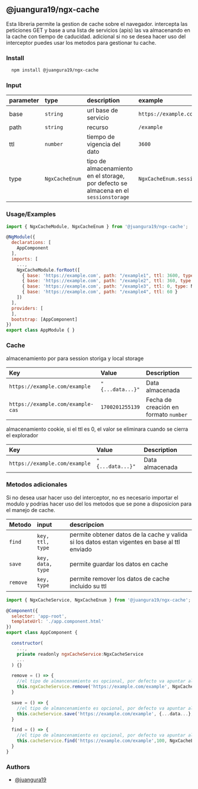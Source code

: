 ## @juangura19/ngx-cache

Esta libreria permite la gestion de cache sobre el navegador. intercepta las peticiones GET y base a una lista de servicios (apis) las va almacenando en la cache con tiempo de caducidad. adicional si no se desea hacer uso del interceptor puedes usar los metodos para gestionar tu cache.

### Install
```bash
  npm install @juangura19/ngx-cache
```

### Input

| parameter | type  | description | example |
| :-------- | :------- | :------- | :------- |
| base | `string` | url base de servicio | `https://example.com` |
| path | `string` | recurso  | `/example` |
| ttl | `number` | tiempo de vigencia del dato | `3600` |
| type | `NgxCacheEnum` | tipo de almacenamiento en el storage, por defecto se almacena en el `sessionstorage` | `NgxCacheEnum.sessionstorage` |

### Usage/Examples

```javascript
import { NgxCacheModule, NgxCacheEnum } from '@juangura19/ngx-cache';

@NgModule({
  declarations: [
    AppComponent
  ],
  imports: [
    ...,
    NgxCacheModule.forRoot([
      { base: 'https://example.com', path: "/example1", ttl: 3600, type: NgxCacheEnum.sessionstorage},
      { base: 'https://example.com', path: "/example2", ttl: 360, type: NgxCacheEnum.localstorage },
      { base: 'https://example.com', path: "/example3", ttl: 0, type: NgxCacheEnum.cookie  }
      { base: 'https://example.com', path: "/example4", ttl: 60 }
    ])
  ],
  providers: [
  ],
  bootstrap: [AppComponent]
})
export class AppModule { }
```

### Cache

almacenamiento por para session storiga y local storage

| Key | Value  | Description |
| :-------- | :------- | :------- |
| `https://example.com/example` | `"{...data...}"` | Data almacenada |
| `https://example.com/example-cas` | `1700201255139` | Fecha de creación en formato `number` |

almacenamiento cookie, si el ttl es 0, el valor se eliminara cuando se cierra el explorador

| Key | Value  | Description |
| :-------- | :------- | :------- |
| `https://example.com/example` | `"{...data...}"` | Data almacenada |


### Metodos adicionales

Si no desea usar hacer uso del interceptor, no es necesario importar el modulo y podrias hacer uso del los metodos que se pone a disposicion para el manejo de cache.

| Metodo | input  | descripcion |
| :-------- | :------- | :------- | 
| `find` | `key, ttl, type` | permite obtener datos de la cache y valida si los datos estan vigentes en base al ttl enviado  | 
| `save` | `key, data, type` | permite guardar los datos en cache |
| `remove` | `key, type` | permite remover los datos de cache incluido su ttl |

```javascript
import { NgxCacheService, NgxCacheEnum } from '@juangura19/ngx-cache';

@Component({
  selector: 'app-root',
  templateUrl: './app.component.html'
})
export class AppComponent {

  constructor(
    ...,
    private readonly ngxCacheService:NgxCacheService
    ...
  ) {}

  remove = () => {
    //el tipo de almancenamiento es opcional, por defecto va apuntar al sessionstorage
    this.ngxCacheService.remove('https://example.com/example', NgxCacheEnum.localstorage)
  }

  save = () => {
    //el tipo de almancenamiento es opcional, por defecto va apuntar al sessionstorage
    this.cacheService.save('https://example.com/example', {...data...}, NgxCacheEnum.localstorage)
  }

  find = () => {
    //el tipo de almancenamiento es opcional, por defecto va apuntar al sessionstorage
    this.cacheService.find('https://example.com/example',100, NgxCacheEnum.localstorage)
  }
}

```

### Authors

- [@juangura19](https://github.com/juangura19)